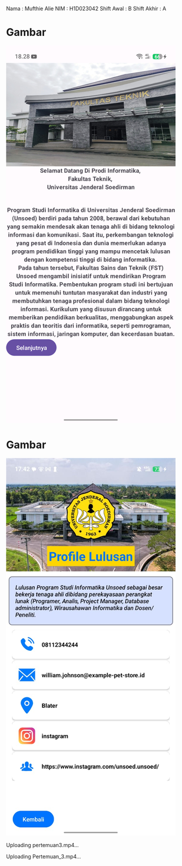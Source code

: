 Nama : Mufthie Alie
NIM  : H1D023042
Shift Awal : B
Shift Akhir : A

# Gambar
![Pertemuan2](ScreenShoot/Pertemuan2.png)

# Gambar
![Pertemuan3](ScreenShoot/Pertemuan3.jpg)



Uploading pertemuan3.mp4…



Uploading Pertemuan_3.mp4…

